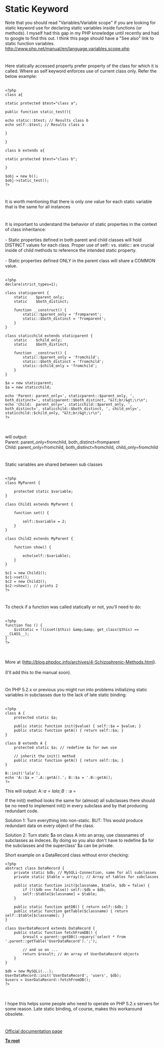 # Static Keyword



Note that you should read "Variables/Variable scope" if you are looking for static keyword use for declaring static variables inside functions (or methods). I myself had this gap in my PHP knowledge until recently and had to google to find this out. I think this page should have a "See also" link to static function variables.<br>http://www.php.net/manual/en/language.variables.scope.php  

#

Here statically accessed property prefer property of the class for which it is called. Where as self keyword enforces use of current class only. Refer the below example:<br><br>

```
<?php
class a{

static protected $test="class a";

public function static_test(){

echo static::$test; // Results class b
echo self::$test; // Results class a

}

}

class b extends a{

static protected $test="class b";

}

$obj = new b();
$obj->static_test();
?>
```
  

#

It is worth mentioning that there is only one value for each static variable that is the same for all instances  

#

It is important to understand the behavior of static properties in the context of class inheritance:<br><br>- Static properties defined in both parent and child classes will hold DISTINCT values for each class. Proper use of self:: vs. static:: are crucial inside of child methods to reference the intended static property.<br><br>- Static properties defined ONLY in the parent class will share a COMMON value.<br><br>

```
<?php
declare(strict_types=1);

class staticparent {
    static    $parent_only;
    static    $both_distinct;
    
    function __construct() {
        static::$parent_only = 'fromparent';
        static::$both_distinct = 'fromparent';
    }
}

class staticchild extends staticparent {
    static    $child_only;
    static    $both_distinct;
    
    function __construct() {
        static::$parent_only = 'fromchild';
        static::$both_distinct = 'fromchild';
        static::$child_only = 'fromchild';
    }
}

$a = new staticparent;
$a = new staticchild;

echo 'Parent: parent_only=', staticparent::$parent_only, ', both_distinct=', staticparent::$both_distinct, "&lt;br/&gt;\r\n";
echo 'Child:  parent_only=', staticchild::$parent_only, ', both_distinct=', staticchild::$both_distinct, ', child_only=', staticchild::$child_only, "&lt;br/&gt;\r\n";
?>
```
<br><br>will output:<br>Parent: parent_only=fromchild, both_distinct=fromparent<br>Child: parent_only=fromchild, both_distinct=fromchild, child_only=fromchild  

#

Static variables are shared between sub classes<br><br>

```
<?php
class MyParent {
    
    protected static $variable;
}

class Child1 extends MyParent {
    
    function set() {
        
        self::$variable = 2;
    }
}

class Child2 extends MyParent {
    
    function show() {
        
        echo(self::$variable);
    }
}

$c1 = new Child1();
$c1->set();
$c2 = new Child2();
$c2->show(); // prints 2
?>
```
  

#

To check if a function was called statically or not, you&apos;ll need to do:<br><br>

```
<?php
function foo () {
    $isStatic = !(isset($this) &amp;&amp; get_class($this) == __CLASS__);
}
?>
```
<br><br>More at (http://blog.phpdoc.info/archives/4-Schizophrenic-Methods.html). <br><br>(I&apos;ll add this to the manual soon).  

#

On PHP 5.2.x or previous you might run into problems initializing static variables in subclasses due to the lack of late static binding:<br><br>

```
<?php
class A {
    protected static $a;
    
    public static function init($value) { self::$a = $value; }
    public static function getA() { return self::$a; }
}

class B extends A {
    protected static $a; // redefine $a for own use
    
    // inherit the init() method
    public static function getA() { return self::$a; }
}

B::init('lala');
echo 'A::$a = '.A::getA().'; B::$a = '.B::getA();
?>
```


This will output:
A::$a = lala; B::$a = 

If the init() method looks the same for (almost) all subclasses there should be no need to implement init() in every subclass and by that producing redundant code.

Solution 1:
Turn everything into non-static. BUT: This would produce redundant data on every object of the class.

Solution 2:
Turn static $a on class A into an array, use classnames of subclasses as indeces. By doing so you also don't have to redefine $a for the subclasses and the superclass' $a can be private.

Short example on a DataRecord class without error checking:



```
<?php
abstract class DataRecord {
    private static $db; // MySQLi-Connection, same for all subclasses
    private static $table = array(); // Array of tables for subclasses
    
    public static function init($classname, $table, $db = false) {
        if (!($db === false)) self::$db = $db;
        self::$table[$classname] = $table;
    }
    
    public static function getDB() { return self::$db; }
    public static function getTable($classname) { return self::$table[$classname]; }
}

class UserDataRecord extends DataRecord {
    public static function fetchFromDB() {
        $result = parent::getDB()->query('select * from '.parent::getTable('UserDataRecord').';');
        
        // and so on ...
        return $result; // An array of UserDataRecord objects
    }
}

$db = new MySQLi(...);
UserDataRecord::init('UserDataRecord', 'users', $db);
$users = UserDataRecord::fetchFromDB();
?>
```
<br><br>I hope this helps some people who need to operate on PHP 5.2.x servers for some reason. Late static binding, of course, makes this workaround obsolete.  

#

[Official documentation page](https://www.php.net/manual/en/language.oop5.static.php)

**[To root](/README.md)**